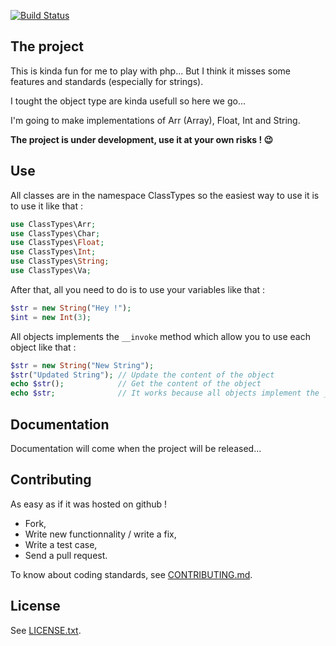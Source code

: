 [![Build Status](https://travis-ci.org/bendem/ClassTypes.png)](https://travis-ci.org/bendem/ClassTypes)

## The project

This is kinda fun for me to play with php...
But I think it misses some features and standards (especially for strings).

I tought the object type are kinda usefull so here we go...

I'm going to make implementations of Arr (Array), Float, Int and String.

**The project is under development, use it at your own risks ! :wink:**

## Use

All classes are in the namespace ClassTypes so the easiest way to use it is
to use it like that :

```php
use ClassTypes\Arr;
use ClassTypes\Char;
use ClassTypes\Float;
use ClassTypes\Int;
use ClassTypes\String;
use ClassTypes\Va;
```

After that, all you need to do is to use your variables like that :

```php
$str = new String("Hey !");
$int = new Int(3);
```

All objects implements the ``__invoke`` method which allow you to use each object like that :

```php
$str = new String("New String");
$str("Updated String"); // Update the content of the object
echo $str();            // Get the content of the object
echo $str;              // It works because all objects implement the __toString method as well
```

## Documentation

Documentation will come when the project will be released...

## Contributing

As easy as if it was hosted on github !

+ Fork,
+ Write new functionnality / write a fix,
+ Write a test case,
+ Send a pull request.

To know about coding standards, see [CONTRIBUTING.md](CONTRIBUTING.md).

## License

See [LICENSE.txt](LICENSE.txt).
